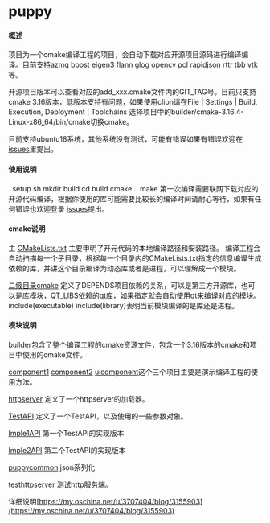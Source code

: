 # puppy
#### 概述
项目为一个cmake编译工程的项目，会自动下载对应开源项目源码进行编译编译。目前支持azmq boost eigen3  flann glog opencv pcl rapidjson rttr tbb vtk等。

开源项目版本可以查看对应的add_xxx.cmake文件内的GIT_TAG号。目前只支持cmake 3.16版本，低版本支持有问题，如果使用clion请在File | Settings | Build, Execution, Deployment | Toolchains 选择项目中的builder/cmake-3.16.4-Linux-x86_64/bin/cmake切换cmake。

目前支持ubuntu18系统，其他系统没有测试，可能有错误如果有错误欢迎在 [issues](https://gitee.com/qq2820/puppy/issues "With a Title")里提出。

#### 使用说明

. setup.sh
mkdir build
cd build 
cmake ..
make 
第一次编译需要联网下载对应的开源代码编译，根据你使用的库可能需要比较长的编译时间请耐心等待，如果有任何错误也欢迎登录 [issues](https://gitee.com/qq2820/puppy/issues "With a Title")提出。

#### cmake说明
主 [CMakeLists.txt](https://gitee.com/qq2820/puppy/blob/master/CMakeLists.txt "With a Title") 主要申明了开元代码的本地编译路径和安装路径。
编译工程会自动扫描每一个子目录，根据每一个目录内的CMakeLists.txt指定的信息编译生成依赖的库，并讲这个目录编译为动态库或者是进程，可以理解成一个模块。

[二级目录cmake](https://gitee.com/qq2820/puppy/blob/master/uicomponent/CMakeLists.txt "With a Title") 定义了DEPENDS项目依赖的关系，可以是第三方开源库，也可以是库模块，QT_LIBS依赖的qt库，如果指定就会自动使用qt来编译对应的模块。
include(executable)  include(library)表明当前模块编译的是库还是进程。

#### 模块说明
builder包含了整个编译工程的cmake资源文件，包含一个3.16版本的cmake和项目中使用的cmake文件。

[component1](https://gitee.com/qq2820/puppy/tree/master/component1) [component2](https://gitee.com/qq2820/puppy/tree/master/component2) [uicomponent](https://gitee.com/qq2820/puppy/tree/master/uicomponent)这个三个项目主要是演示编译工程的使用方法。

[httpserver](https://gitee.com/qq2820/puppy/tree/master/httpserver)  定义了一个httpserver的加载器。

[TestAPI](https://gitee.com/qq2820/puppy/tree/master/TestAPI)   定义了一个TestAPI，以及使用的一些参数对象。   

[Imple1API](https://gitee.com/qq2820/puppy/tree/master/Imple1API)       第一个TestAPI的实现版本

[Imple2API](https://gitee.com/qq2820/puppy/tree/master/Imple2API)        第二个TestAPI的实现版本                      

[puppycommon](https://gitee.com/qq2820/puppy/tree/master/puppycommon)     json系列化

[testhttpserver](https://gitee.com/qq2820/puppy/tree/master/testhttpserver)    测试http服务端。

详细说明[https://my.oschina.net/u/3707404/blog/3155903](https://my.oschina.net/u/3707404/blog/3155903)